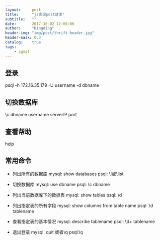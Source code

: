 ```yaml
---
layout:     post
title:      "js实现post请求"
subtitle:   ""
date:       2017-10-02 12:00:00
author:     "Dingding"
header-img: "img/post/thrift-header.jpg"
header-mask: 0.3
catalog:    true
tags:
    - pgsql
---
```



## 登录
psql -h 172.16.35.179 -U username -d dbname 

## 切换数据库
\c dbname username serverIP port

## 查看帮助
help


## 常用命令
* 列出所有的数据库
mysql: show databases
psql: \l或\list

* 切换数据库
mysql: use dbname
psql: \c dbname

* 列出当前数据库下的数据表
mysql: show tables
psql: \d

* 列出指定表的所有字段
mysql: show columns from table name
psql: \d tablename

* 查看指定表的基本情况
mysql: describe tablename
psql: \d+ tablename

* 退出登录
mysql: quit 或者\q
psql:\q

